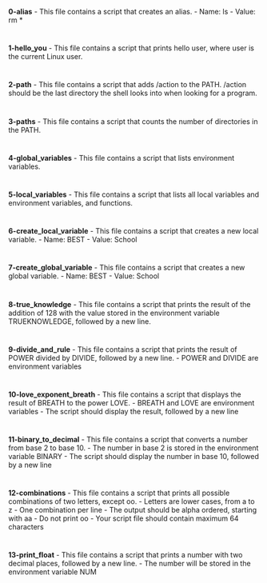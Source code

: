 **0-alias** - This file contains a script that creates an alias.
	- Name: ls
	- Value: rm *
#
**1-hello_you** - This file contains a script that prints hello user, where user is the current Linux user.
#
**2-path** - This file contains a script that adds /action to the PATH. /action should be the last directory the shell looks into when looking for a program.
#
**3-paths** - This file contains a script that counts the number of directories in the PATH.
#
**4-global_variables** - This file contains a script that lists environment variables.
#
**5-local_variables** - This file contains a script that lists all local variables and environment variables, and functions.
#
**6-create_local_variable** - This file contains a script that creates a new local variable.
	- Name: BEST
	- Value: School
#
**7-create_global_variable** - This file contains a script that creates a new global variable.
	- Name: BEST
	- Value: School
#
**8-true_knowledge** - This file contains a script that prints the result of the addition of 128 with the value stored in the environment variable TRUEKNOWLEDGE, followed by a new line.
#
**9-divide_and_rule** - This file contains a script that prints the result of POWER divided by DIVIDE, followed by a new line.
	- POWER and DIVIDE are environment variables
#
**10-love_exponent_breath** - This file contains a script that displays the result of BREATH to the power LOVE.
	- BREATH and LOVE are environment variables
	- The script should display the result, followed by a new line
#
**11-binary_to_decimal** - This file contains a script that converts a number from base 2 to base 10.
	- The number in base 2 is stored in the environment variable BINARY
	- The script should display the number in base 10, followed by a new line
#
**12-combinations** - This file contains a script that prints all possible combinations of two letters, except oo.
	- Letters are lower cases, from a to z
	- One combination per line
	- The output should be alpha ordered, starting with aa
	- Do not print oo
	- Your script file should contain maximum 64 characters
#
**13-print_float** - This file contains a script that prints a number with two decimal places, followed by a new line.
	- The number will be stored in the environment variable NUM
#
